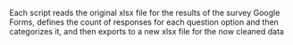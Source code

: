 Each script reads the original xlsx file for the results of the survey Google Forms, 
defines the count of responses for each question option and then categorizes it, 
and then exports to a new xlsx file for the now cleaned data

